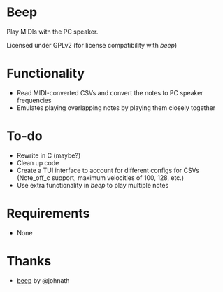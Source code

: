 # Beep

Play MIDIs with the PC speaker.

Licensed under GPLv2 (for license compatibility with _beep_)

# Functionality

* Read MIDI-converted CSVs and convert the notes to PC speaker frequencies
* Emulates playing overlapping notes by playing them closely together

# To-do

* Rewrite in C (maybe?)
* Clean up code
* Create a TUI interface to account for different configs for CSVs (Note\_off\_c support, maximum velocities of 100, 128, etc.)
* Use extra functionality in _beep_ to play multiple notes

# Requirements

* None

# Thanks

* [beep](https://github.com/johnath/beep) by @johnath
